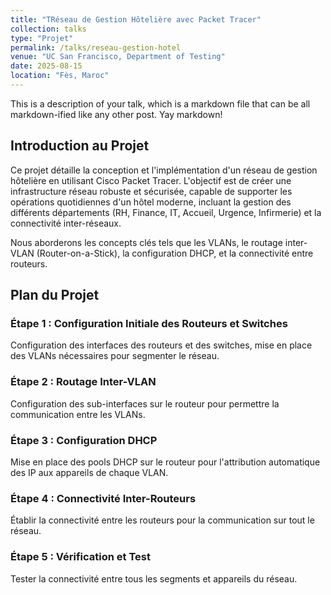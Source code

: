 ```yaml
---
title: "TRéseau de Gestion Hôtelière avec Packet Tracer"
collection: talks
type: "Projet"
permalink: /talks/reseau-gestion-hotel
venue: "UC San Francisco, Department of Testing"
date: 2025-08-15
location: "Fès, Maroc"
---
```


This is a description of your talk, which is a markdown file that can be all markdown-ified like any other post. Yay markdown!
## Introduction au Projet
Ce projet détaille la conception et l'implémentation d'un réseau de gestion hôtelière en utilisant Cisco Packet Tracer. L'objectif est de créer une infrastructure réseau robuste et sécurisée, capable de supporter les opérations quotidiennes d'un hôtel moderne, incluant la gestion des différents départements (RH, Finance, IT, Accueil, Urgence, Infirmerie) et la connectivité inter-réseaux. 

Nous aborderons les concepts clés tels que les VLANs, le routage inter-VLAN (Router-on-a-Stick), la configuration DHCP, et la connectivité entre routeurs.

## Plan du Projet
### Étape 1 : Configuration Initiale des Routeurs et Switches
Configuration des interfaces des routeurs et des switches, mise en place des VLANs nécessaires pour segmenter le réseau.

### Étape 2 : Routage Inter-VLAN
Configuration des sub-interfaces sur le routeur pour permettre la communication entre les VLANs.

### Étape 3 : Configuration DHCP
Mise en place des pools DHCP sur le routeur pour l'attribution automatique des IP aux appareils de chaque VLAN.

### Étape 4 : Connectivité Inter-Routeurs
Établir la connectivité entre les routeurs pour la communication sur tout le réseau.

### Étape 5 : Vérification et Test
Tester la connectivité entre tous les segments et appareils du réseau.
